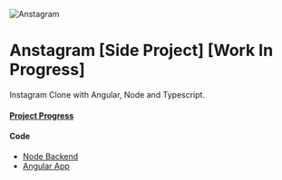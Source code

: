![Anstagram][logo]

[logo]: https://github.com/shindesharad71/Anstagram/blob/master/client/src/assets/logo/anstagram-transperent-logo.png?raw=true "Anstragram"

# Anstagram [Side Project] [Work In Progress]

Instagram Clone with Angular, Node and Typescript.

#### [Project Progress](https://github.com/users/shindesharad71/projects/1)

#### Code

* [Node Backend](https://github.com/shindesharad71/Node-Typescript-Restful-APIs/tree/master/server)
* [Angular App](https://github.com/shindesharad71/Node-Typescript-Restful-APIs/tree/master/client)
